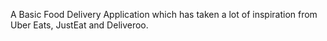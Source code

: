 
A Basic Food Delivery Application which has taken a lot of inspiration from Uber Eats, JustEat and Deliveroo.
